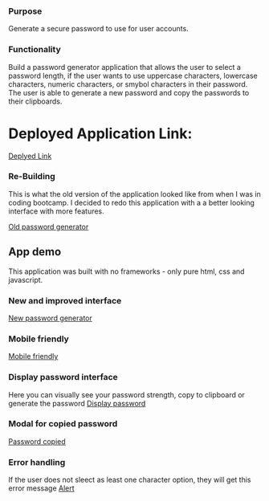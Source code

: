 ### Purpose 

Generate a secure password to use for user accounts. 

### Functionality

Build a password generator application that allows the user to select a password length, if the user wants to use uppercase characters, lowercase characters, numeric characters, or smybol characters in their password. The user is able to generate a new password and copy the passwords to their clipboards. 

# Deployed Application Link: 
[Deplyed Link](https://joelynn94.github.io/password-generator/)

### Re-Building 

This is what the old version of the application looked like from when I was in coding bootcamp. I decided to redo this application with a a better looking interface with more features. 

[Old password generator](./screenshots/old-password-generator.PNG)

## App demo 
This application was built with no frameworks - only pure html, css and javascript. 

### New and improved interface 
[New password generator](assets/screenshots/new-password-generator.PNG)

### Mobile friendly 
[Mobile friendly](assets/screenshots/mobile-password-generator.PNG)

### Display password interface 
Here you can visually see your password strength, copy to clipboard or generate the password
[Display password](assets/screenshots/password-strength.PNG)

### Modal for copied password 
[Password copied](assets/screenshots/password-modal.PNG)

### Error handling 
If the user does not sleect as least one character option, they will get this error message
[Alert](assets/screenshots/password-alert.PNG)



